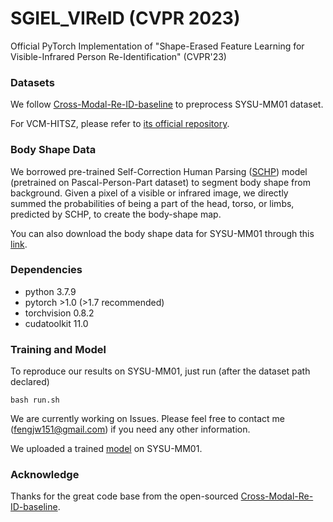# SGIEL_VIReID  (CVPR 2023)  
Official PyTorch Implementation of "Shape-Erased Feature Learning for Visible-Infrared Person Re-Identification" (CVPR'23) 



### Datasets
We follow [Cross-Modal-Re-ID-baseline](https://github.com/mangye16/Cross-Modal-Re-ID-baseline) to preprocess SYSU-MM01 dataset.

For VCM-HITSZ, please refer to [its official repository](https://github.com/VCM-project233/MITML).


### Body Shape Data

We borrowed pre-trained Self-Correction Human Parsing ([SCHP](https://github.com/GoGoDuck912/Self-Correction-Human-Parsing)) model (pretrained on Pascal-Person-Part dataset) to segment body shape from background. Given a pixel of a visible or infrared image, we directly summed the probabilities of being a part of the head, torso, or limbs, predicted by SCHP, to create the body-shape map.  

You can also download the body shape data for SYSU-MM01 through this [link](https://drive.google.com/drive/folders/1i3YosMId359OjDe_DfNmvB98kuMclIdc?usp=drive_link).
### Dependencies

* python 3.7.9
* pytorch >1.0 (>1.7 recommended)
* torchvision 0.8.2
* cudatoolkit 11.0

### Training and Model

To reproduce our results on SYSU-MM01, just run (after the dataset path declared)
```
bash run.sh
```

We are currently working on Issues. Please feel free to contact me (fengjw151@gmail.com) if you need any other information.  

We uploaded a trained [model](https://drive.google.com/file/d/1FSLhVCPynfOX_Ms3y4cwwNDYwZmLABAX/view?usp=drive_link) on SYSU-MM01.
### Acknowledge  

Thanks for the great code base from the open-sourced [Cross-Modal-Re-ID-baseline](https://github.com/mangye16/Cross-Modal-Re-ID-baseline).

